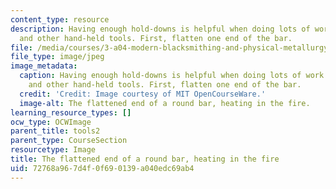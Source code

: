 ```yaml
---
content_type: resource
description: Having enough hold-downs is helpful when doing lots of work with punches
  and other hand-held tools. First, flatten one end of the bar.
file: /media/courses/3-a04-modern-blacksmithing-and-physical-metallurgy-fall-2008/72768a967d4f0f690139a040edc69ab4_138.jpg
file_type: image/jpeg
image_metadata:
  caption: Having enough hold-downs is helpful when doing lots of work with punches
    and other hand-held tools. First, flatten one end of the bar.
  credit: 'Credit: Image courtesy of MIT OpenCourseWare.'
  image-alt: The flattened end of a round bar, heating in the fire.
learning_resource_types: []
ocw_type: OCWImage
parent_title: tools2
parent_type: CourseSection
resourcetype: Image
title: The flattened end of a round bar, heating in the fire
uid: 72768a96-7d4f-0f69-0139-a040edc69ab4
---
```

